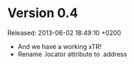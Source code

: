 Version 0.4
===========
Released: 2013-06-02 18:49:10 +0200

 * And we have a working xTR!
 * Rename .locator attribute to .address
